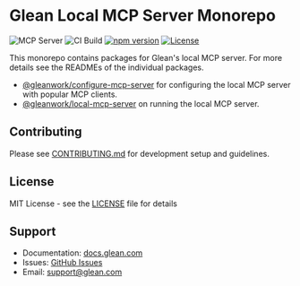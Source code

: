 # Glean Local MCP Server Monorepo

![MCP Server](https://badge.mcpx.dev?type=server 'MCP Server')
![CI Build](https://github.com/gleanwork/mcp-server/actions/workflows/ci.yml/badge.svg)
[![npm version](https://badge.fury.io/js/@gleanwork%2Fmcp-server.svg)](https://badge.fury.io/js/@gleanwork%2Fmcp-server)
[![License](https://img.shields.io/npm/l/@gleanwork%2Fmcp-server.svg)](https://github.com/gleanwork/mcp-server/blob/main/LICENSE)

This monorepo contains packages for Glean's local MCP server.  For more details see the READMEs of the individual packages.

- [@gleanwork/configure-mcp-server](https://github.com/gleanwork/mcp-server/tree/main/packages/configure-mcp-server) for configuring the local MCP server with popular MCP clients.
- [@gleanwork/local-mcp-server](https://github.com/gleanwork/mcp-server/tree/main/packages/local-mcp-server) on running the local MCP server.

## Contributing

Please see [CONTRIBUTING.md](CONTRIBUTING.md) for development setup and guidelines.

## License

MIT License - see the [LICENSE](LICENSE) file for details

## Support

- Documentation: [docs.glean.com](https://docs.glean.com)
- Issues: [GitHub Issues](https://github.com/gleanwork/mcp-server/issues)
- Email: [support@glean.com](mailto:support@glean.com)

